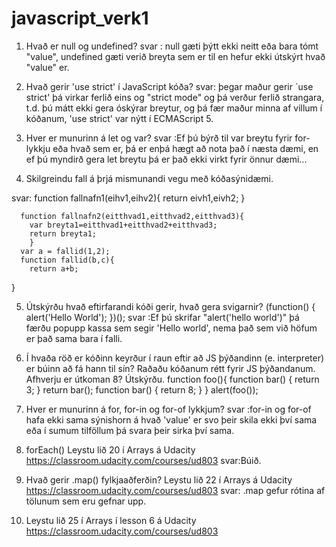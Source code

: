 # javascript_verk1
1. Hvað er null og undefined?
svar : null gæti þýtt ekki neitt eða bara tómt "value", undefined gæti verið breyta sem er til en hefur ekki útskýrt hvað "value" er.

2. Hvað gerir 'use strict' í JavaScript kóða?
svar: þegar maður gerir ´use strict' þá virkar ferlið eins og "strict mode" og þá verður ferlið strangara, t.d. þú mátt ekki gera óskýrar breytur, og þá fær maður minna af villum í kóðanum, 'use strict' var nýtt í ECMAScript 5.

3. Hver er munurinn á let og var?
svar :Ef þú býrð til var breytu fyrir for-lykkju eða hvað sem er, þá er enþá hægt að nota það í næsta dæmi, en ef þú myndirð gera let breytu þá er það ekki virkt fyrir önnur dæmi...

4. Skilgreindu fall á þrjá mismunandi vegu með kóðasýnidæmi.

svar: function fallnafn1(eihv1,eihv2){
        return eivh1,eivh2;
        }
        
      function fallnafn2(eitthvad1,eitthvad2,eitthvad3){
        var breyta1=eitthvad1+eitthvad2+eitthvad3;
        return breyta1;
        }
      var a = fallid(1,2);
      function fallid(b,c){
        return a+b;
}

5. Útskýrðu hvað eftirfarandi kóði gerir, hvað gera svigarnir?
 (function() { alert('Hello World'); })();
 svar :Ef þú skrifar "alert('hello world')" þá færðu popupp kassa sem segir 'Hello world', nema það sem við höfum er það sama bara í falli.
 
6. Í hvaða röð er kóðinn keyrður í raun eftir að JS þýðandinn (e. interpreter) er búinn að fá
hann til sín? Raðaðu kóðanum rétt fyrir JS þýðandanum. Afhverju er útkoman 8? Útskýrðu.
function foo(){
function bar() {
return 3;
}
return bar();
function bar() {
return 8;
}
}
alert(foo());
7. Hver er munurinn á for, for-in og for-of lykkjum?
svar :for-in og for-of hafa ekki sama sýnishorn á hvað 'value' er svo þeir skila ekki því sama eða í sumum tilföllum þá svara þeir sirka því sama.

8. forEach() Leystu lið 20 í Arrays á Udacity https://classroom.udacity.com/courses/ud803
svar:Búið.

9. Hvað gerir .map() fylkjaaðferðin? Leystu lið 22 í Arrays á Udacity
https://classroom.udacity.com/courses/ud803
svar: .map gefur rótina af tölunum sem eru gefnar upp. 

10. Leystu lið 25 í Arrays í lesson 6 á Udacity https://classroom.udacity.com/courses/ud803
